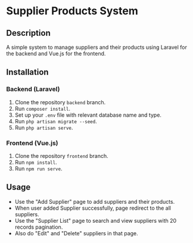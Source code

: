 # Supplier Products System

## Description
A simple system to manage suppliers and their products using Laravel for the backend and Vue.js for the frontend.

## Installation

### Backend (Laravel)
1. Clone the repository `backend` branch.
2. Run `composer install`.
3. Set up your `.env` file with relevant database name and type.
4. Run `php artisan migrate --seed`.
5. Run `php artisan serve`.

### Frontend (Vue.js)
1.  Clone the repository `frontend` branch.
2. Run `npm install`.
3. Run `npm run serve`.

## Usage
- Use the "Add Supplier" page to add suppliers and their products.
- When user added Supplier successfully, page redirect to the all suppliers.
- Use the "Supplier List" page to search and view suppliers with 20 records pagination.
- Also do "Edit" and "Delete" suppliers in that page.
